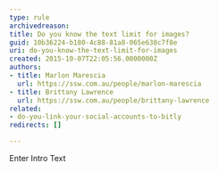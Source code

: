 ```yaml
---
type: rule
archivedreason: 
title: Do you know the text limit for images?
guid: 10b36224-b180-4c88-81a8-065e638c7f8e
uri: do-you-know-the-text-limit-for-images
created: 2015-10-07T22:05:56.0000000Z
authors:
- title: Marlon Marescia
  url: https://ssw.com.au/people/marlon-marescia
- title: Brittany Lawrence
  url: https://ssw.com.au/people/brittany-lawrence
related:
- do-you-link-your-social-accounts-to-bitly
redirects: []

---
```



Enter Intro Text
<br><excerpt class='endintro'></excerpt><br>



